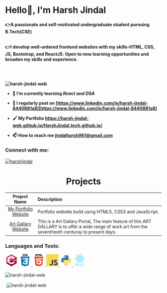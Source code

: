 <h1 align="left">Hello👋, I'm Harsh Jindal</h1>

<h4 align="left">👉A passionate and self-motivated undergraduate student pursuing B.Tech(CSE)

<br>

  <br>

👉I develop well-ordered  frontend websites with my skills-HTML, CSS, JS, Bootstrap, and ReactJS. Open to new learning opportunities and broaden my skills and experience.

  <br>

  <br>

<p align="left"> <img src="https://komarev.com/ghpvc/?username=harsh-jindal-web&label=Profile%20views&color=0e75b6&style=flat" alt="harsh-jindal-web" /> </p>

- 🌱 I’m currently learning **React* and *DSA**

- 📝 I regularly post on [https://www.linkedin.com/in/harsh-jindal-8440881a8](https://www.linkedin.com/in/harsh-jindal-8440881a8)

- 🖌️ My Portfolio **https://harsh-jindal-web.github.io/HarshJindal.tech.github.io/**

- 📫 How to reach me **jindalharsh961@gmail.com**

<h3 align="left">Connect with me:</h3>

<p align="left">

<a href="https://www.linkedin.com/in/harsh-jindal-8440881a8" target="blank"><img align="center" src="https://cdn.jsdelivr.net/npm/simple-icons@3.0.1/icons/linkedin.svg" alt="harshjindal" height="50" width="60" /></a>

</p>

<h1 align="center">Projects</h1>




| Project Name      | Description | 
| :---:        |    :----   |  
| [My Portfolio Website](https://harsh-jindal-web.github.io/HarshJindal.tech.github.io/)     | Portfolio website build using HTML5, CSS3 and JavaScript. 
| [Art Gallary Website](https://harsh-jindal-web.github.io/ArtGallaryPortal.github.io/)   | This is a Art Gallary Portal, The main feature of this ART GALLARY is to offer a wide range of work art from the seventheeth centuray to present days.
  
  
<h3 align="left">Languages and Tools:</h3>

<p align="left"><a href="https://www.w3schools.com/cpp/" target="_blank"> <img src="https://raw.githubusercontent.com/devicons/devicon/master/icons/cplusplus/cplusplus-original.svg" alt="cplusplus" width="40" height="40"/> </a> <a href="https://www.w3schools.com/css/" target="_blank"> <img src="https://raw.githubusercontent.com/devicons/devicon/master/icons/css3/css3-original-wordmark.svg" alt="css3" width="40" height="40"/> </a> <a href="https://www.w3.org/html/" target="_blank"> <img src="https://raw.githubusercontent.com/devicons/devicon/master/icons/html5/html5-original-wordmark.svg" alt="html5" width="40" height="40"/> </a> <a href="https://developer.mozilla.org/en-US/docs/Web/JavaScript" target="_blank"> <img src="https://raw.githubusercontent.com/devicons/devicon/master/icons/javascript/javascript-original.svg" alt="javascript" width="40" height="40"/> </a>  <a href="https://www.python.org" target="_blank"> <img src="https://raw.githubusercontent.com/devicons/devicon/master/icons/python/python-original.svg" alt="python" width="40" height="40"/> </a> <a href="https://reactjs.org/" target="_blank"> <img src="https://raw.githubusercontent.com/devicons/devicon/master/icons/react/react-original-wordmark.svg" alt="react" width="40" height="40"/> </a> </p>

<p><img align="center" src="https://github-readme-stats.vercel.app/api/top-langs?username=harsh-jindal-web&show_icons=true&locale=en&layout=compact" alt="harsh-jindal-web" /></p>

<p>&nbsp;<img align="center" src="https://github-readme-stats.vercel.app/api?username=harsh-jindal-web&show_icons=true&locale=en" alt="harsh-jindal-web" /></p>
